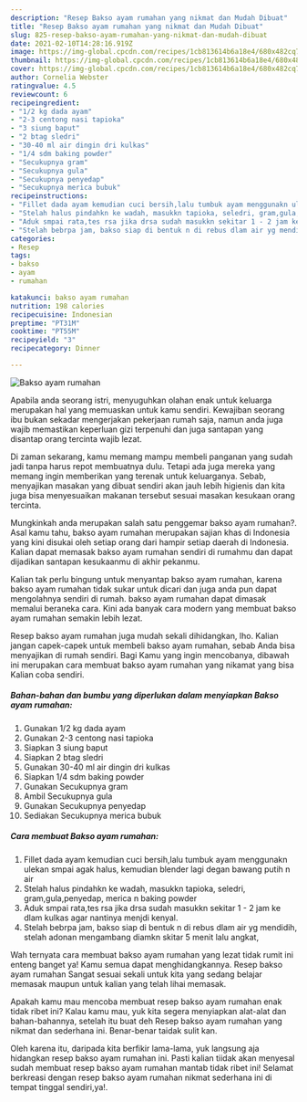 ```yaml
---
description: "Resep Bakso ayam rumahan yang nikmat dan Mudah Dibuat"
title: "Resep Bakso ayam rumahan yang nikmat dan Mudah Dibuat"
slug: 825-resep-bakso-ayam-rumahan-yang-nikmat-dan-mudah-dibuat
date: 2021-02-10T14:28:16.919Z
image: https://img-global.cpcdn.com/recipes/1cb813614b6a18e4/680x482cq70/bakso-ayam-rumahan-foto-resep-utama.jpg
thumbnail: https://img-global.cpcdn.com/recipes/1cb813614b6a18e4/680x482cq70/bakso-ayam-rumahan-foto-resep-utama.jpg
cover: https://img-global.cpcdn.com/recipes/1cb813614b6a18e4/680x482cq70/bakso-ayam-rumahan-foto-resep-utama.jpg
author: Cornelia Webster
ratingvalue: 4.5
reviewcount: 6
recipeingredient:
- "1/2 kg dada ayam"
- "2-3 centong nasi tapioka"
- "3 siung baput"
- "2 btag sledri"
- "30-40 ml air dingin dri kulkas"
- "1/4 sdm baking powder"
- "Secukupnya gram"
- "Secukupnya gula"
- "Secukupnya penyedap"
- "Secukupnya merica bubuk"
recipeinstructions:
- "Fillet dada ayam kemudian cuci bersih,lalu tumbuk ayam menggunakn ulekan smpai agak halus, kemudian blender lagi degan bawang putih n air"
- "Stelah halus pindahkn ke wadah, masukkn tapioka, seledri, gram,gula,penyedap, merica n baking powder"
- "Aduk smpai rata,tes rsa jika drsa sudah masukkn sekitar 1 - 2 jam ke dlam kulkas agar nantinya menjdi kenyal."
- "Stelah bebrpa jam, bakso siap di bentuk n di rebus dlam air yg mendidih, stelah adonan mengambang diamkn skitar 5 menit lalu angkat,"
categories:
- Resep
tags:
- bakso
- ayam
- rumahan

katakunci: bakso ayam rumahan 
nutrition: 198 calories
recipecuisine: Indonesian
preptime: "PT31M"
cooktime: "PT55M"
recipeyield: "3"
recipecategory: Dinner

---
```



![Bakso ayam rumahan](https://img-global.cpcdn.com/recipes/1cb813614b6a18e4/680x482cq70/bakso-ayam-rumahan-foto-resep-utama.jpg)

Apabila anda seorang istri, menyuguhkan olahan enak untuk keluarga merupakan hal yang memuaskan untuk kamu sendiri. Kewajiban seorang ibu bukan sekadar mengerjakan pekerjaan rumah saja, namun anda juga wajib memastikan keperluan gizi terpenuhi dan juga santapan yang disantap orang tercinta wajib lezat.

Di zaman  sekarang, kamu memang mampu membeli panganan yang sudah jadi tanpa harus repot membuatnya dulu. Tetapi ada juga mereka yang memang ingin memberikan yang terenak untuk keluarganya. Sebab, menyajikan masakan yang dibuat sendiri akan jauh lebih higienis dan kita juga bisa menyesuaikan makanan tersebut sesuai masakan kesukaan orang tercinta. 



Mungkinkah anda merupakan salah satu penggemar bakso ayam rumahan?. Asal kamu tahu, bakso ayam rumahan merupakan sajian khas di Indonesia yang kini disukai oleh setiap orang dari hampir setiap daerah di Indonesia. Kalian dapat memasak bakso ayam rumahan sendiri di rumahmu dan dapat dijadikan santapan kesukaanmu di akhir pekanmu.

Kalian tak perlu bingung untuk menyantap bakso ayam rumahan, karena bakso ayam rumahan tidak sukar untuk dicari dan juga anda pun dapat mengolahnya sendiri di rumah. bakso ayam rumahan dapat dimasak memalui beraneka cara. Kini ada banyak cara modern yang membuat bakso ayam rumahan semakin lebih lezat.

Resep bakso ayam rumahan juga mudah sekali dihidangkan, lho. Kalian jangan capek-capek untuk membeli bakso ayam rumahan, sebab Anda bisa menyajikan di rumah sendiri. Bagi Kamu yang ingin mencobanya, dibawah ini merupakan cara membuat bakso ayam rumahan yang nikamat yang bisa Kalian coba sendiri.

<!--inarticleads1-->

##### Bahan-bahan dan bumbu yang diperlukan dalam menyiapkan Bakso ayam rumahan:

1. Gunakan 1/2 kg dada ayam
1. Gunakan 2-3 centong nasi tapioka
1. Siapkan 3 siung baput
1. Siapkan 2 btag sledri
1. Gunakan 30-40 ml air dingin dri kulkas
1. Siapkan 1/4 sdm baking powder
1. Gunakan Secukupnya gram
1. Ambil Secukupnya gula
1. Gunakan Secukupnya penyedap
1. Sediakan Secukupnya merica bubuk




<!--inarticleads2-->

##### Cara membuat Bakso ayam rumahan:

1. Fillet dada ayam kemudian cuci bersih,lalu tumbuk ayam menggunakn ulekan smpai agak halus, kemudian blender lagi degan bawang putih n air
1. Stelah halus pindahkn ke wadah, masukkn tapioka, seledri, gram,gula,penyedap, merica n baking powder
1. Aduk smpai rata,tes rsa jika drsa sudah masukkn sekitar 1 - 2 jam ke dlam kulkas agar nantinya menjdi kenyal.
1. Stelah bebrpa jam, bakso siap di bentuk n di rebus dlam air yg mendidih, stelah adonan mengambang diamkn skitar 5 menit lalu angkat,




Wah ternyata cara membuat bakso ayam rumahan yang lezat tidak rumit ini enteng banget ya! Kamu semua dapat menghidangkannya. Resep bakso ayam rumahan Sangat sesuai sekali untuk kita yang sedang belajar memasak maupun untuk kalian yang telah lihai memasak.

Apakah kamu mau mencoba membuat resep bakso ayam rumahan enak tidak ribet ini? Kalau kamu mau, yuk kita segera menyiapkan alat-alat dan bahan-bahannya, setelah itu buat deh Resep bakso ayam rumahan yang nikmat dan sederhana ini. Benar-benar taidak sulit kan. 

Oleh karena itu, daripada kita berfikir lama-lama, yuk langsung aja hidangkan resep bakso ayam rumahan ini. Pasti kalian tiidak akan menyesal sudah membuat resep bakso ayam rumahan mantab tidak ribet ini! Selamat berkreasi dengan resep bakso ayam rumahan nikmat sederhana ini di tempat tinggal sendiri,ya!.

